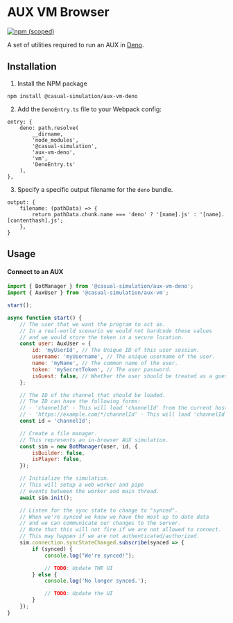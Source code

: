# AUX VM Browser

[![npm (scoped)](https://img.shields.io/npm/v/@casual-simulation/aux-vm-browser.svg)](https://www.npmjs.com/package/@casual-simulation/aux-vm-browser)

A set of utilities required to run an AUX in [Deno](https://deno.land/).

## Installation

1. Install the NPM package

```
npm install @casual-simulation/aux-vm-deno
```

2. Add the `DenoEntry.ts` file to your Webpack config:

```
entry: {
    deno: path.resolve(
        __dirname,
        'node_modules',
        '@casual-simulation',
        'aux-vm-deno',
        'vm',
        'DenoEntry.ts'
    ),
},
```

3. Specify a specific output filename for the `deno` bundle.

```
output: {
    filename: (pathData) => {
        return pathData.chunk.name === 'deno' ? '[name].js' : '[name].[contenthash].js';
    },
}
```

## Usage

#### Connect to an AUX

```javascript
import { BotManager } from '@casual-simulation/aux-vm-deno';
import { AuxUser } from '@casual-simulation/aux-vm';

start();

async function start() {
    // The user that we want the program to act as.
    // In a real-world scenario we would not hardcode these values
    // and we would store the token in a secure location.
    const user: AuxUser = {
        id: 'myUserId', // The Unique ID of this user session.
        username: 'myUsername', // The unique username of the user.
        name: 'myName', // The common name of the user.
        token: 'mySecretToken', // The user password.
        isGuest: false, // Whether the user should be treated as a guest.
    };

    // The ID of the channel that should be loaded.
    // The ID can have the following forms:
    // - 'channelId' - This will load 'channelId' from the current host (taken from navigator).
    // - 'https://example.com/*/channelId' - This will load 'channelId' from example.com over https
    const id = 'channelId';

    // Create a file manager.
    // This represents an in-browser AUX simulation.
    const sim = new BotManager(user, id, {
        isBuilder: false,
        isPlayer: false,
    });

    // Initialize the simulation.
    // This will setup a web worker and pipe
    // events between the worker and main thread.
    await sim.init();

    // Listen for the sync state to change to "synced".
    // When we're synced we know we have the most up to date data
    // and we can communicate our changes to the server.
    // Note that this will not fire if we are not allowed to connect.
    // This may happen if we are not authenticated/authorized.
    sim.connection.syncStateChanged.subscribe(synced => {
        if (synced) {
            console.log("We're synced!");

            // TODO: Update THE UI
        } else {
            console.log('No longer synced.');

            // TODO: Update the UI
        }
    });
}
```
